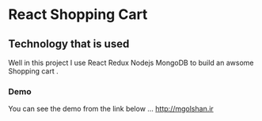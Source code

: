# React Shopping Cart

## Technology that is used
Well in this project I use React Redux Nodejs MongoDB to build an awsome Shopping cart .

### Demo
You can see the demo from the link below ...
http://mgolshan.ir